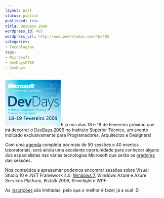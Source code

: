 ```yaml
---
layout: post
status: publish
published: true
title: DevDays 2009
wordpress_id: 485
wordpress_url: http://www.pedrolamas.com/?p=485
categories:
- Tecnologias
tags:
- Microsoft
- DevDaysPT09
- DevDays
---
```

[![DevDays 2009](/wp-content/uploads/2009/01/devdays-2009.gif "DevDays 2009")](http://www.devdays09.com)É já nos dias 18 e 19 de Fevereiro próximo que irá decorrer o [DevDays 2009](http://www.devdays09.com) no Instituto Superior Técnico, um evento indicado exclusivamente para Programadores, Arquitectos e Designers!

Com uma [agenda](http://www.devdays09.com/Agenda) completa por mais de 50 sessões e 40 eventos laboratoriais, será ainda uma excelente oportunidade para conhecer alguns dos especialistas nas várias tecnologias Microsoft que serão os [oradores](http://www.devdays09.com/Oradores) das sessões.

Nos conteúdos a apresentar podemos encontrar sessões sobre Visual Studio 10 e .NET Framework 4.0, [Windows 7](/tag/windows-7/), Windows Azure e Azure Services Platform, Biztalk 2009, Silverlight e WPF.

As [inscrições](https://vas.ambity.pt/devdays/) são limitadas, pelo que o melhor é fazer já a sua! :D
